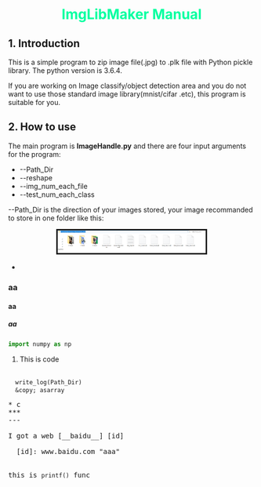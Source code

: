 # <font color=#00ffa0 face=""><center>ImgLibMaker Manual</center></font>


## 1. Introduction

This is a simple program to zip image file(.jpg) to .plk file with Python pickle library. The python version is 3.6.4.

If you are working on Image classify/object detection area and you do not want to use those standard image library(mnist/cifar .etc), this program is suitable for you.

## 2. How to use

The main program is **ImageHandle.py** and there are four input arguments for the program:
* --Path_Dir
* --reshape
* --img_num_each_file
* --test_num_each_class

--Path_Dir is the direction of your images stored, your image recommanded to store in one folder like this:

<center>
  <img src="https://github.com/lc2313445/Image_Store/blob/master/ImageHandle1.png" alt="Img Broken" border=3 width="60%" height="60%"/>
</center>






<ul class='background-message'>
  <li>  </li>
</ul>


### aa
#### aa
##### aa

```python
import numpy as np

```
1.  <p> This is code </p>
<pre><code>
  write_log(Path_Dir)
  &amp;copy; asarray
</code><pre>
* c
***
---

I got a web [__baidu__] [id]

  [id]: www.baidu.com "aaa"


this is <code>printf()</code> func

